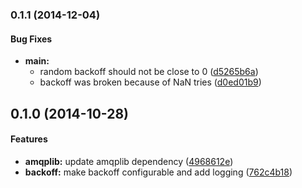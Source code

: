 ### 0.1.1 (2014-12-04)


#### Bug Fixes

* **main:**
  * random backoff should not be close to 0 ([d5265b6a](https://github.com/bloglovin/node-rabbit-wrapper/commit/d5265b6adb8dff222b14f400e4a1c643478b9283))
  * backoff was broken because of NaN tries ([d0ed01b9](https://github.com/bloglovin/node-rabbit-wrapper/commit/d0ed01b9ed7e57d5fe7f56938249dd73a922e930))


## 0.1.0 (2014-10-28)


#### Features

* **amqplib:** update amqplib dependency ([4968612e](https://github.com/bloglovin/node-rabbit-wrapper/commit/4968612e6ae918850f43e7aa32b2458512f6ae6c))
* **backoff:** make backoff configurable and add logging ([762c4b18](https://github.com/bloglovin/node-rabbit-wrapper/commit/762c4b18d8c1bfb370e0afdc73b2735c61118a5b))
